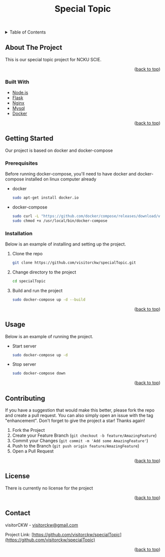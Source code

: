 <div id="top"></div>

<!-- PROJECT LOGO -->
<br />
<div align="center">

  <h1 align="center">Special Topic</h1>

  <p align="center">
    <br />


</p>
</div>
<!-- TABLE OF CONTENTS -->
<details>
  <summary>Table of Contents</summary>
  <ol>
    <li>
      <a href="#about-the-project">About The Project</a>
      <ul>
        <li><a href="#built-with">Built With</a></li>
      </ul>
    </li>
    <li>
      <a href="#getting-started">Getting Started</a>
      <ul>
        <li><a href="#prerequisites">Prerequisites</a></li>
        <li><a href="#installation">Installation</a></li>
      </ul>
    </li>
    <li><a href="#usage">Usage</a></li>
    <li><a href="#contributing">Contributing</a></li>
    <li><a href="#license">License</a></li>
    <li><a href="#contact">Contact</a></li>
    
  </ol>
</details>



<!-- ABOUT THE PROJECT -->
## About The Project

This is our special topic project for NCKU SCIE.

<p align="right">(<a href="#top">back to top</a>)</p>



### Built With


* [Node.js](https://nodejs.org/)
* [Flask](https://flask.palletsprojects.com/en/2.0.x/)
* [Nginx](https://www.nginx.com/)
* [Mysql](https://www.mysql.com/)
* [Docker](https://www.docker.com/)

<p align="right">(<a href="#top">back to top</a>)</p>



<!-- GETTING STARTED -->
## Getting Started


Our project is based on docker and docker-compose

### Prerequisites

Before running docker-compose, you'll need to have docker and docker-compose installed on linux computer already
* docker
  ```sh
  sudo apt-get install docker.io
  ```
* docker-compose
  ```sh
  sudo curl -L "https://github.com/docker/compose/releases/download/v2.2.2/docker-compose-$(uname -s)-$(uname -m)" -o /usr/local/bin/docker-compose
  sudo chmod +x /usr/local/bin/docker-compose
  ```

### Installation

Below is an example of installing and setting up the project.

1. Clone the repo
   ```sh
   git clone https://github.com/visitorckw/specialTopic.git
   ```
3. Change directory to the project
   ```sh
   cd specialTopic
   ```
4. Build and run the project
   ```sh
   sudo docker-compose up -d --build
   ```

<p align="right">(<a href="#top">back to top</a>)</p>



<!-- USAGE EXAMPLES -->
## Usage
Below is an example of running the project.
* Start server
   ```sh
   sudo docker-compose up -d
   ```
* Stop server
   ```sh
   sudo docker-compose down
   ```


<p align="right">(<a href="#top">back to top</a>)</p>



<!-- CONTRIBUTING -->
## Contributing

If you have a suggestion that would make this better, please fork the repo and create a pull request. You can also simply open an issue with the tag "enhancement".
Don't forget to give the project a star! Thanks again!

1. Fork the Project
2. Create your Feature Branch (`git checkout -b feature/AmazingFeature`)
3. Commit your Changes (`git commit -m 'Add some AmazingFeature'`)
4. Push to the Branch (`git push origin feature/AmazingFeature`)
5. Open a Pull Request

<p align="right">(<a href="#top">back to top</a>)</p>



<!-- LICENSE -->
## License

There is currently no license for the project

<p align="right">(<a href="#top">back to top</a>)</p>



<!-- CONTACT -->
## Contact

visitorCKW - visitorckw@gmail.com

Project Link: [https://github.com/visitorckw/specialTopic](https://github.com/visitorckw/specialTopic)

<p align="right">(<a href="#top">back to top</a>)</p>
